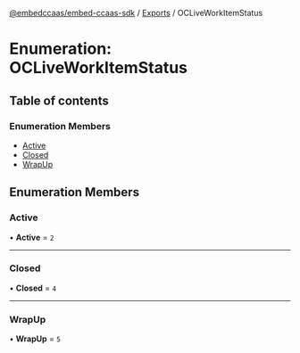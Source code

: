 [@embedccaas/embed-ccaas-sdk](../README.md) / [Exports](../modules.md) / OCLiveWorkItemStatus

# Enumeration: OCLiveWorkItemStatus

## Table of contents

### Enumeration Members

-   [Active](OCLiveWorkItemStatus.md#active)
-   [Closed](OCLiveWorkItemStatus.md#closed)
-   [WrapUp](OCLiveWorkItemStatus.md#wrapup)

## Enumeration Members

### Active

• **Active** = `2`



---

### Closed

• **Closed** = `4`



---

### WrapUp

• **WrapUp** = `5`


